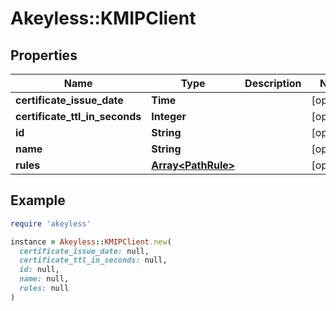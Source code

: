 # Akeyless::KMIPClient

## Properties

| Name | Type | Description | Notes |
| ---- | ---- | ----------- | ----- |
| **certificate_issue_date** | **Time** |  | [optional] |
| **certificate_ttl_in_seconds** | **Integer** |  | [optional] |
| **id** | **String** |  | [optional] |
| **name** | **String** |  | [optional] |
| **rules** | [**Array&lt;PathRule&gt;**](PathRule.md) |  | [optional] |

## Example

```ruby
require 'akeyless'

instance = Akeyless::KMIPClient.new(
  certificate_issue_date: null,
  certificate_ttl_in_seconds: null,
  id: null,
  name: null,
  rules: null
)
```

